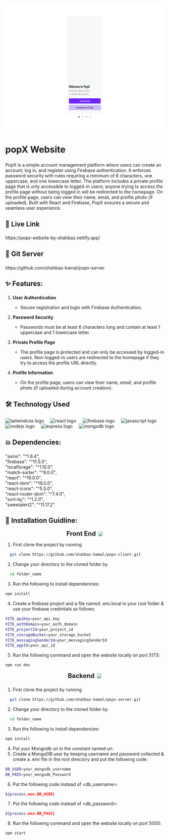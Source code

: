<div align="center">
  <img height="400" src="https://github.com/shahbaz-kamal/popx-client/blob/main/src/assets/git_banner.png"  />
</div>

###

<h1 align="left">popX Website</h1>

###

<p align="left">PopX is a simple account management platform where users can create an account, log in, and register using Firebase authentication. It enforces password security with rules requiring a minimum of 6 characters, one uppercase, and one lowercase letter. The platform includes a private profile page that is only accessible to logged-in users; anyone trying to access the profile page without being logged in will be redirected to the homepage. On the profile page, users can view their name, email, and profile photo (if uploaded). Built with React and Firebase, PopX ensures a secure and seamless user experience.</p>

###

## 🔗 Live Link



###

<p align="left">https://popx-website-by-shahbaz.netlify.app/</p>

###
## 🔗 Git Server



###

<p align="left">https://github.com/shahbaz-kamal/popx-server</p>

###




## ✨ Features:

###

1. **User Authentication**

   - Secure registration and login with Firebase Authentication.

2. **Password Security**

   - Passwords must be at least 6 characters long and contain at least 1 uppercase and 1 lowercase letter.

3. **Private Profile Page**

   - The profile page is protected and can only be accessed by logged-in users. Non-logged-in users are redirected to the homepage if they try to access the profile URL directly.
4. **Profile Information**

   - On the profile page, users can view their name, email, and profile photo (if uploaded during account creation).



###

## 🛠 Technology Used

###

<!-- end -->
 <div align="left">
  <img src="https://cdn.simpleicons.org/tailwindcss/06B6D4" height="40" alt="tailwindcss logo"  />
  <img width="12" />
  <img src="https://cdn.jsdelivr.net/gh/devicons/devicon/icons/react/react-original.svg" height="40" alt="react logo"  />
  <img width="12" />
  <img src="https://cdn.jsdelivr.net/gh/devicons/devicon/icons/firebase/firebase-plain.svg" height="40" alt="firebase logo"  />
  <img width="12" />
  <img src="https://cdn.jsdelivr.net/gh/devicons/devicon/icons/javascript/javascript-original.svg" height="40" alt="javascript logo"  />
  <img width="12" />
   <img src="https://cdn.simpleicons.org/nodedotjs/339933" height="40" alt="nodejs logo"  />
  <img width="12" />
     <img src="http://skillicons.dev/icons?i=express" height="40" alt="express logo"/>
     <img width="12" />
  <img src="https://cdn.jsdelivr.net/gh/devicons/devicon/icons/mongodb/mongodb-original.svg" height="40" alt="mongodb logo"  />
  <img width="12" />
   
</div>


###
###

## 💥 Dependencies:

<!-- <h3 align="left"></h3> -->

###

<!-- start -->
<p align="left">"axios": "^1.8.4",<br>    "firebase": "^11.5.0",<br>    "localforage": "^1.10.0",<br>    "match-sorter": "^8.0.0",<br>    "react": "^19.0.0",<br>    "react-dom": "^19.0.0",<br>    "react-icons": "^5.5.0",<br>    "react-router-dom": "^7.4.0",<br>    "sort-by": "^1.2.0",<br>    "sweetalert2": "^11.17.2"</p>

###
<!-- end -->



###

## 🔧 Installation Guidline:

<p align="center" style="display: flex; align-items: center; justify-content: center;">
  <span style="font-size: 20px; font-weight: bold;">Front End</span>
  <img src="https://cdn-icons-png.flaticon.com/128/1055/1055666.png" alt="Front End Icon" width="15" height="15" style="margin-left: 8px;" />
</p>

1. First clone the project by running

```bash
  git clone https://github.com/shahbaz-kamal/popx-client.git
```

2. Change your directory to the cloned folder by

```bash
  cd folder_name
```

3. Run the following to install dependencies:

```bash
npm install
```

4. Create a firebase project and a file named .env.local in your root folder & use your firebase credintials as follows:

```bash
VITE_apiKey=your_api_key
VITE_authDomain=your_auth_domain
VITE_projectId=your_project_id
VITE_storageBucket=your_storage_bucket
VITE_messagingSenderId=your_messagingSenderId
VITE_appId=your_api_id

```

5. Run the following command and open the website locally on port 5173:

```bash
npm run dev
```

<p align="center" style="display: flex; align-items: center; justify-content: center;">
  <span style="font-size: 20px; font-weight: bold;">Backend</span>
  <img src="https://cdn-icons-png.flaticon.com/128/16318/16318927.png" alt="Front End Icon" width="15" height="15" style="margin-left: 8px;" />
</p>

###

1. First clone the project by running

```bash
  git clone https://github.com/shahbaz-kamal/popx-server.git
```

2. Change your directory to the cloned folder by

```bash
  cd folder_name
```

3. Run the following to install dependencies:

```bash
npm install
```

4. Put your Mongodb uri in the constant named uri.
5. Create a MongoDB user by keeping username and password collected & create a .env file in the root directory and put the following code:

```bash
DB_USER=your_mongodb_username
DB_PASS=your_mongodb_Password

```

6. Put the following code instead of <db_username>:

```bash
${process.env.DB_USER}
```

7. Put the following code instead of <db_password>:

```bash
${process.env.DB_PASS}
```

8. Run the following command and open the website locally on port 5000:

```bash
npm start
```



###
